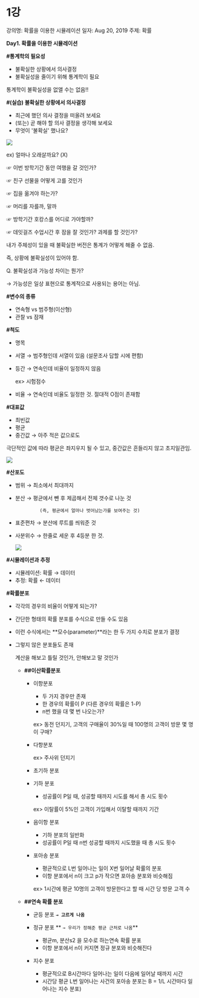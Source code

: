 # 1강

강의명: 확률을 이용한 시뮬레이션
일자: Aug 20, 2019
주제: 확률

**Day1. 확률을 이용한 시뮬레이션**

**#통계학의 필요성**

- 불확실한 상황에서 의사결정
- 불확실성을 줄이기 위해 통계학이 필요

통계학이 불확실성을 없앨 수는 없음!!

**#(실습) 불확실한 상황에서 의사결정**

- 최근에 했던 의사 결정을 떠올려 보세요
- (또는) 곧 해야 할 의사 결정을 생각해 보세요
- 무엇이 '불확실' 했나요?

![](Untitled-36d828dd-e7e0-4cca-a038-3cce311b2626.png)

ex) 얼마나 오래살까요? (X)

☞ 이번 방학기간 동안 여행을 갈 것인가?

☞ 친구 선물을 어떻게 고를 것인가

☞ 집을 옮겨야 하는가?

☞ 머리를 자를까, 말까

☞ 방학기간 호캉스를 어디로 가야할까?

☞ 데잇걸즈 수업시간 후 잠을 잘 것인가? 과제를 할 것인가?

내가 주체성이 있을 때 불확실한 버전은 통계가 어떻게 해줄 수 없음.

즉, 상황에 불확실성이 있어야 함.  

Q. 불확실성과 가능성 차이는 뭔가? 

 → 가능성은 일상 표현으로 통계적으로 사용되는 용어는 아님.

**#변수의 종류**

- 연속형 vs 범주형(이산형)
- 관찰 vs 잠재

**#척도**

- 명목
- 서열 → 범주형인데 서열이 있음 (설문조사 답할 시에 편함)
- 등간 → 연속인데 비율이 일정하지 않음

    ex> 시험점수 

- 비율  → 연속인데 비율도 일정한 것. 절대적 O점이 존재함

**#대표값**

- 최빈값
- 평균
- 중간값 → 아주 적은 값으로도

극단적인 값에 따라 평균은 좌지우지 될 수 있고, 중간값은 흔들리지 않고 초지일관임. 

![](Untitled-89f43cac-0226-48e1-926d-76f932fc5af3.png)

**#산포도**

- 범위 → 최소에서 최대까지
- 분산 → 평균에서 뺀 후 제곱해서 전체 갯수로 나눈 것

               (즉, 평균에서 얼마나 벗어났는가를 보여주는 것)

- 표준편차 → 분산에 루트를 씌워준 것
- 사분위수 → 한줄로 세운 후 4등분 한 것.

    ![](Untitled-cf8b9668-9f21-4729-9a72-a8b2a3b2a105.png)

**#시뮬레이션과 추정**

- 시뮬레이션: 확률 → 데이터
- 추정: 확률 ← 데이터

**#확률분포**

- 각각의 경우의 비율이 어떻게 되는가?
- 간단한 형태의 확률 분포를 수식으로 만들 수도 있음
- 이런 수식에서는 **모수(parameter)**라는 한 두 가지 수치로 분포가 결정
- 그렇지 않은 분포들도 존재

    계산을 해보고 틀릴 것인가, 안해보고 말 것인가

    - **##이산확률분포**
        - 이항분포
            - 두 가지 경우만 존재
            - 한 경우의 확률이 P (다른 경우의 확률은 1-P)
            - n번 했을 대 몇 번 나오는가?

            ex> 동전 던지기, 고객의 구매율이 30%일 때 100명의 고객이 방문 몇 명이 구매?

        - 다항분포

            ex> 주사위 던지기

        - 초기하 분포
        - 기하 분포
            - 성공률이 P일 때, 성공할 때까지 시도를 해서 총 시도 횟수

            ex> 이탈률이 5%인 고객이 가입해서 이탈할 때까지 기간

        - 음이항 분포
            - 기하 분포의 일반화
            - 성공률이 P일 때 n번 성공할 때까지 시도했을 때 총 시도 횟수

        - 포아송 분포
            - 평균적으로 L번 일어나는 일이 X번 일어날 확률의 분포
            - 이항 분포에서 n이 크고 p가 작으면 포아송 분포와 비슷해짐

            ex> 1시간에 평균 10명의 고객이 방문한다고 할 때 시간 당 방문 고객 수  

    - **##연속 확률 분포**
        - 균등 분포 **`→ 고르게 나옴`**

             

        - 정규 분포 ** `→ 우리가 정해준 평균 근처로 나옴`**
            - 평균m, 분산s2 을 모수로 하는연속 확률 분포
            - 이항 분포에서 n이 커지면 정규 분포와 비슷해진다

        - 지수 분포
            - 평균적으로 B시간마다 일어나는 일이 다음에 일어날 때까지 시간
            - 시간당 평균 L번 일어나는 사건의 포아송 분포는 B = 1/L 시간마다 일어나는 지수 분포)